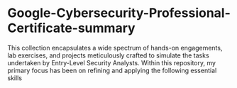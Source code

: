 # Google-Cybersecurity-Professional-Certificate-summary
This collection encapsulates a wide spectrum of hands-on engagements, lab exercises, and projects meticulously crafted to simulate the tasks undertaken by Entry-Level Security Analysts. Within this repository, my primary focus has been on refining and applying the following essential skills
